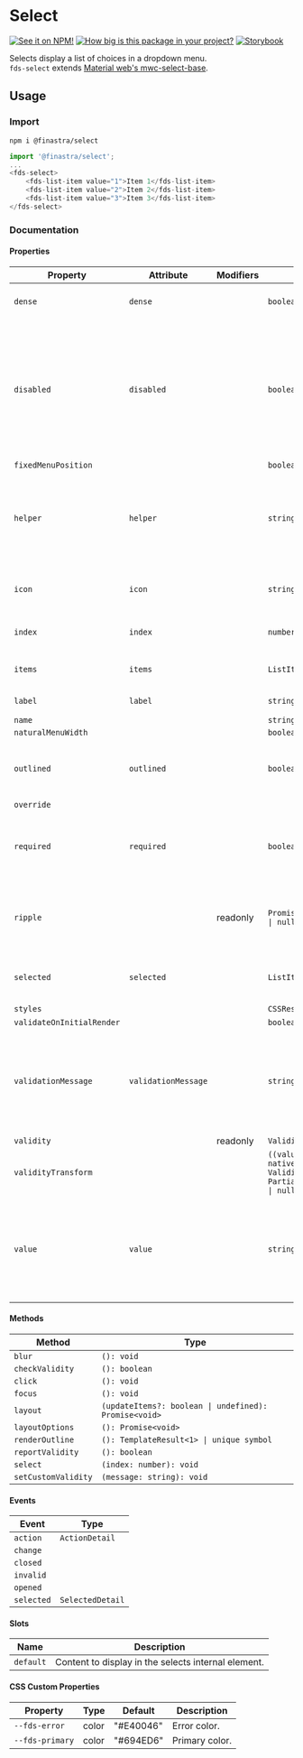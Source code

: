 # Select

[![See it on NPM!](https://img.shields.io/npm/v/@finastra/select?style=for-the-badge)](https://www.npmjs.com/package/@finastra/select)
[![How big is this package in your project?](https://img.shields.io/bundlephobia/minzip/@finastra/select?style=for-the-badge)](https://bundlephobia.com/result?p=@finastra/select')
[![Storybook](https://shields.io/badge/-Play%20with%20this%20web%20component-2a0481?logo=storybook&style=for-the-badge)](https://finastra.github.io/finastra-design-system/?path=/story/forms-select--default)

Selects display a list of choices in a dropdown menu. \
`fds-select` extends [Material web's mwc-select-base](https://github.com/material-components/material-web/tree/master/packages/select).

## Usage

### Import

```
npm i @finastra/select
```

```ts
import '@finastra/select';
...
<fds-select>
    <fds-list-item value="1">Item 1</fds-list-item>
    <fds-list-item value="2">Item 2</fds-list-item>
    <fds-list-item value="3">Item 3</fds-list-item>
</fds-select>
```


### Documentation
<!-- DOC -->
#### Properties

| Property                  | Attribute           | Modifiers | Type                                             | Default    | Description                                      |
|---------------------------|---------------------|-----------|--------------------------------------------------|------------|--------------------------------------------------|
| `dense`                   | `dense`             |           | `boolean`                                        | false      | Smaller select field size.                       |
| `disabled`                | `disabled`          |           | `boolean`                                        | false      | Disabled state for the component. When `disabled` is set to `true`, the<br />component will not be added to form submission. |
| `fixedMenuPosition`       |                     |           | `boolean`                                        |            |                                                  |
| `helper`                  | `helper`            |           | `string`                                         | ""         | Helper text to display below the input. Display default only when focused. |
| `icon`                    | `icon`              |           | `string`                                         | ""         | Leading icon to display in input. See `mwc-icon`. |
| `index`                   | `index`             |           | `number`                                         | -1         | Index of selected list item.                     |
| `items`                   | `items`             |           | `ListItemBase[]`                                 | "[]"       | List of selectable items.                        |
| `label`                   | `label`             |           | `string`                                         | ""         | Sets floating label value.                       |
| `name`                    |                     |           | `string`                                         |            |                                                  |
| `naturalMenuWidth`        |                     |           | `boolean`                                        |            |                                                  |
| `outlined`                | `outlined`          |           | `boolean`                                        | true       | Whether or not to show the material outlined variant. |
| `override`                |                     |           |                                                  |            |                                                  |
| `required`                | `required`          |           | `boolean`                                        | false      | Displays error state if value is empty and input is blurred. |
| `ripple`                  |                     | readonly  | `Promise<RippleInterface \| null> \| undefined`  |            | Implement ripple getter for Ripple integration with mwc-formfield |
| `selected`                | `selected`          |           | `ListItemBase \| null`                           | null       | Selected list item element type ListItemBase.    |
| `styles`                  |                     |           | `CSSResult[]`                                    | ["styles"] |                                                  |
| `validateOnInitialRender` |                     |           | `boolean`                                        |            |                                                  |
| `validationMessage`       | `validationMessage` |           | `string`                                         | ""         | Message to show in the error color when the textfield is invalid. (Helper text will not be visible). |
| `validity`                |                     | readonly  | `ValidityState`                                  |            |                                                  |
| `validityTransform`       |                     |           | `((value: string, nativeValidity: ValidityState) => Partial<ValidityState>) \| null` |            |                                                  |
| `value`                   | `value`             |           | `string`                                         | ""         | The select control's value determined by the value property of the currently selected list item. |

#### Methods

| Method              | Type                                             |
|---------------------|--------------------------------------------------|
| `blur`              | `(): void`                                       |
| `checkValidity`     | `(): boolean`                                    |
| `click`             | `(): void`                                       |
| `focus`             | `(): void`                                       |
| `layout`            | `(updateItems?: boolean \| undefined): Promise<void>` |
| `layoutOptions`     | `(): Promise<void>`                              |
| `renderOutline`     | `(): TemplateResult<1> \| unique symbol`         |
| `reportValidity`    | `(): boolean`                                    |
| `select`            | `(index: number): void`                          |
| `setCustomValidity` | `(message: string): void`                        |

#### Events

| Event      | Type             |
|------------|------------------|
| `action`   | `ActionDetail`   |
| `change`   |                  |
| `closed`   |                  |
| `invalid`  |                  |
| `opened`   |                  |
| `selected` | `SelectedDetail` |

#### Slots

| Name      | Description                                      |
|-----------|--------------------------------------------------|
| `default` | Content to display in the selects internal <mwc-menu> element. |

#### CSS Custom Properties

| Property        | Type  | Default   | Description    |
|-----------------|-------|-----------|----------------|
| `--fds-error`   | color | "#E40046" | Error color.   |
| `--fds-primary` | color | "#694ED6" | Primary color. |
<!-- /DOC -->